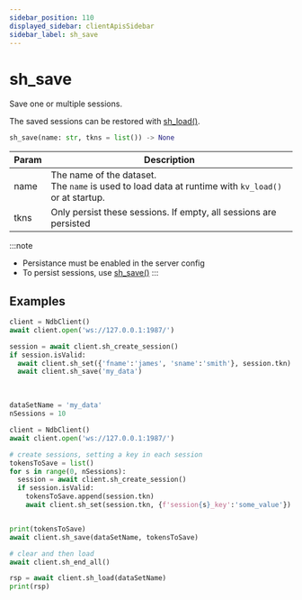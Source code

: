 ```yaml
---
sidebar_position: 110
displayed_sidebar: clientApisSidebar
sidebar_label: sh_save
---
```


# sh_save
Save one or multiple sessions.

The saved sessions can be restored with [sh_load()](./Load).


```py
sh_save(name: str, tkns = list()) -> None
```

|Param|Description|
|--|--|
|name|The name of the dataset.<br/>The `name` is used to load data at runtime with `kv_load()` or at startup.|
|tkns|Only persist these sessions. If empty, all sessions are persisted|


:::note
- Persistance must be enabled in the server config
- To persist sessions, use [sh_save()](../sh/Save)
:::




## Examples

```py title='Save all'
client = NdbClient()
await client.open('ws://127.0.0.1:1987/')

session = await client.sh_create_session()
if session.isValid:
  await client.sh_set({'fname':'james', 'sname':'smith'}, session.tkn)
  await client.sh_save('my_data')
```

<br/>

```py title='Save using token list'
dataSetName = 'my_data'
nSessions = 10

client = NdbClient()
await client.open('ws://127.0.0.1:1987/')

# create sessions, setting a key in each session
tokensToSave = list()
for s in range(0, nSessions):
  session = await client.sh_create_session()
  if session.isValid:
    tokensToSave.append(session.tkn)
    await client.sh_set(session.tkn, {f'session{s}_key':'some_value'})


print(tokensToSave)
await client.sh_save(dataSetName, tokensToSave)

# clear and then load
await client.sh_end_all()

rsp = await client.sh_load(dataSetName)
print(rsp)
```